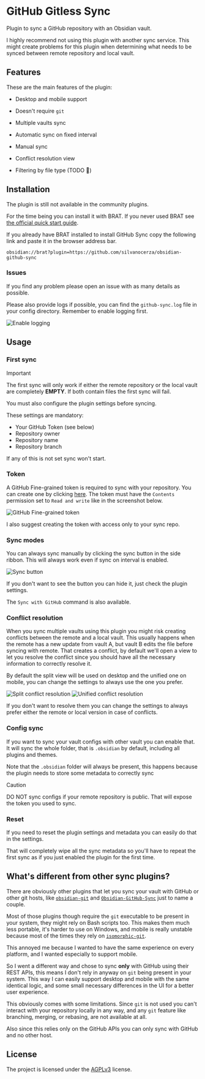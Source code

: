 # GitHub Gitless Sync

Plugin to sync a GitHub repository with an Obsidian vault.

I highly recommend not using this plugin with another sync service.
This might create problems for this plugin when determining what needs to be synced between remote repository and local vault.

## Features

These are the main features of the plugin:

- Desktop and mobile support
- Doesn't require `git`
- Multiple vaults sync
- Automatic sync on fixed interval
- Manual sync
- Conflict resolution view

- Filtering by file type (TODO 🔨)

## Installation

The plugin is still not available in the community plugins.

For the time being you can install it with BRAT. If you never used BRAT see [the official quick start guide](https://tfthacker.com/brat-quick-guide).

If you already have BRAT installed to install GitHub Sync copy the following link and paste it in the browser address bar.

```
obsidian://brat?plugin=https://github.com/silvanocerza/obsidian-github-sync
```

### Issues

If you find any problem please open an issue with as many details as possible.

Please also provide logs if possible, you can find the `github-sync.log` file in your config directory. Remember to enable logging first.

![Enable logging](./assets/log_enable.png)

## Usage

### First sync

> [!IMPORTANT]
> The first sync will only work if either the remote repository or the local vault are completely **EMPTY**. If both contain files the first sync will fail.

You must also configure the plugin settings before syncing.

These settings are mandatory:

- Your GitHub Token (see below)
- Repository owner
- Repository name
- Repository branch

If any of this is not set sync won't start.

### Token

A GitHub Fine-grained token is required to sync with your repository. You can create one by clicking [here](https://github.com/settings/personal-access-tokens/new).
The token must have the `Contents` permission set to `Read and write` like in the screenshot below.

![GitHub Fine-grained token](./assets/token_permissions.png)

I also suggest creating the token with access only to your sync repo.

### Sync modes

You can always sync manually by clicking the sync button in the side ribbon.
This will always work even if sync on interval is enabled.

![Sync button](./assets/sync_button.png)

If you don't want to see the button you can hide it, just check the plugin settings.

The `Sync with GitHub` command is also available.

### Conflict resolution

When you sync multiple vaults using this plugin you might risk creating conflicts between the remote and a local vault.
This usually happens when the remote has a new update from vault A, but vault B edits the file before syncing with remote.
That creates a conflict, by default we'll open a view to let you resolve the conflict since you should have all the necessary
information to correctly resolve it.

By default the split view will be used on desktop and the unified one on mobile, you can change the settings to always use the one you prefer.

![Split conflict resolution](./assets/split_diff_view.png)
![Unified conflict resolution](./assets/unified_diff_view.png)

If you don't want to resolve them you can change the settings to always prefer either the remote or local version in case of conflicts.

### Config sync

If you want to sync your vault configs with other vault you can enable that.
It will sync the whole folder, that is `.obsidian` by default, including all plugins and themes.

Note that the `.obsidian` folder will always be present, this happens because the plugin
needs to store some metadata to correctly sync

> [!CAUTION]
> DO NOT sync configs if your remote repository is public.
> That will expose the token you used to sync.

### Reset

If you need to reset the plugin settings and metadata you can easily do that in the settings.

That will completely wipe all the sync metadata so you'll have to repeat the first sync as if you just enabled the plugin for the first time.

## What's different from other sync plugins?

There are obviously other plugins that let you sync your vault with GitHub or other git hosts, like [`obsidian-git`](https://github.com/Vinzent03/obsidian-git) and [`Obsidian-GitHub-Sync`](https://github.com/kevinmkchin/Obsidian-GitHub-Sync) just to name a couple.

Most of those plugins though require the `git` executable to be present in your system, they might rely on Bash scripts too. This makes them much less portable, it's harder to use on Windows, and mobile is really unstable because most of the times they rely on [`isomorphic-git`](https://isomorphic-git.org/).

This annoyed me because I wanted to have the same experience on every platform, and I wanted especially to support mobile.

So I went a different way and chose to sync **only** with GitHub using their REST APIs, this means I don't rely in anyway on `git` being present in your system. This way I can easily support desktop and mobile with the same identical logic, and some small necessary differences in the UI for a better user experience.

This obviously comes with some limitations. Since `git` is not used you can't interact with your repository locally in any way, and any `git` feature like branching, merging, or rebasing, are not available at all.

Also since this relies only on the GitHub APIs you can only sync with GitHub and no other host.

## License

The project is licensed under the [AGPLv3](https://www.gnu.org/licenses/agpl-3.0.en.html) license.
